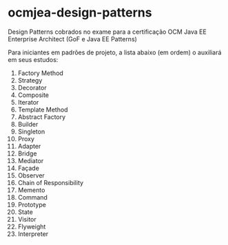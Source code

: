 # ocmjea-design-patterns
Design Patterns cobrados no exame para a certificação OCM Java EE Enterprise Architect (GoF e Java EE Patterns)

Para iniciantes em padrões de projeto, a lista abaixo (em ordem) o auxiliará em seus estudos:

1. Factory Method
2. Strategy
3. Decorator
4. Composite
5. Iterator
6. Template Method
7. Abstract Factory
8. Builder
9. Singleton
10. Proxy
11. Adapter
12. Bridge
13. Mediator
14. Façade
15. Observer
16. Chain of Responsibility
17. Memento
18. Command
19. Prototype
20. State
21. Visitor
22. Flyweight
23. Interpreter
